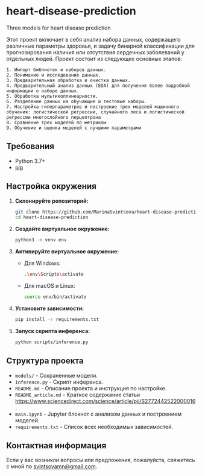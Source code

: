 # heart-disease-prediction
Three models for heart disease prediction

Этот проект включает в себя анализ набора данных, содержащего различные параметры здоровья, и задачу бинарной классификации для прогнозирования наличия или отсутствия сердечных заболеваний у отдельных людей. Проект состоит из следующих основных этапов:

    1. Импорт библиотек и наборов данных.
    2. Понимание и исследование данных.
    3. Предварительная обработка и очистка данных.
    4. Предварительный анализ данных (EDA) для получения более подробной информации о наборе данных.
    5. Обработка мультиколлинеарности.
    6. Разделение данных на обучающие и тестовые наборы.
    7. Настройка гиперпараметров и построение трех моделей машинного обучения: логистической регрессии, случайного леса и логистической регрессии многослойного перцептрона
    8. Сравнение трех моделей по метрикам 
    9. Обучение и оценка моделей с лучшими параметрами

## Требования

- Python 3.7+
- [pip](https://pip.pypa.io/en/stable/)

## Настройка окружения

1. **Склонируйте репозиторий:**

   ```bash
   git clone https://github.com/MarinaSvintsova/heart-disease-prediction.git
   cd heart-disease-prediction
   ```

2. **Создайте виртуальное окружение:**

   ```bash
   python3 -m venv env
   ```

3. **Активируйте виртуальное окружение:**

   - Для Windows:
     ```bash
     .\env\Scripts\activate
     ```
   - Для macOS и Linux:
     ```bash
     source env/bin/activate
     ```

4. **Установите зависимости:**

   ```bash
   pip install -r requirements.txt
   ```

5. **Запуск скрипта инференса:**

   ```bash
   python scripts/inference.py
   ```

## Структура проекта

- `models/` - Сохраненные модели.
- `inference.py` - Скрипт инференса.
- `README.md` - Описание проекта и инструкция по настройке.
- `README_article.md` -  Краткое содержание статьи https://www.sciencedirect.com/science/article/pii/S2772442522000016.
- `main.ipynb` - Jupyter блокнот с анализом данных и построением моделей.
- `requirements.txt` - Список всех необходимых зависимостей.
 

## Контактная информация

Если у вас возникли вопросы или предложения, пожалуйста, свяжитесь с мной по [svintsovamn@gmail.com](mailto:email@example.com).
```
